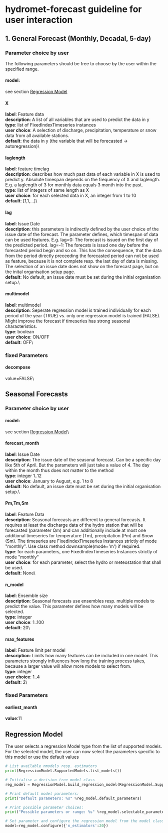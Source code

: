 ﻿
# hydromet-forecast guideline for user interaction

## 1. General Forecast (Monthly, Decadal, 5-day)

### Parameter choice by user
The following parameters should be free to choose by the user within the specified range. 

#### model:
see section [Regression Model](#regression-model)

#### X
**label**: Feature data\
**description**: A list of all variables that are used to predict the data in y\
**type**: list of FixedIndexTimeseries instances\
**user choice**: A selection of discharge, precipitation, temperature or snow data from all available stations.\
**default**: the data in y (the variable that will be forecasted -> autoregression)\

#### laglength
**label**: feature timelag\
**description**: describes how much past data of each variable in X is used to predict y. Absolute timespan depends on the frequency of X and laglength. E.g. a laglength of 3 for monthly data equals 3 month into the past.\
**type**: list of integers of same length as X\
**user choice**: for each selected data in X, an integer from 1 to 10\
**default**: [1,1,...]\

#### lag
**label**: Issue Date\
**description**: this parameters is indirectly defined by the user choice of the issue date of the forecast. The parameter defines, which timespan of data can be used features. 
E.g. lag=0: The forecast is issued on the first day of the predicted period. lag=-1: The forecats is issud one day before the forecasted period begin and so on. This has the consequence, that the data from the period directly preceeding the forecasted period can not be used as feature, because it is not complete resp. the last day of data is missing. The selection of an issue date does not show on the forecast page, but on the inital organisation setup page.\
**default**: No default, an issue date must be set during the initial organisation setup.\

#### multimodel
**label**: multimodel\
**description**: Seperate regression model is trained individually for each period of the year (TRUE) vs. only one regression model is trained (FALSE). Might improve the forecast if timeseries has strong seasonal characteristics.\
**type**: boolean\
**user choice**: ON/OFF\
**default**: OFF\

### fixed Parameters

#### decompose
value=FALSE\


## Seasonal Forecasts

### Parameter choice by user
#### model:
see section [Regression Model](#regression-model)\

#### forecast_month
**label**: Issue Date\
**description**: The issue date of the seasonal forecast. Can be a specific day like 5th of April. But the parameters will just take a value of 4. The day within the month thus does not matter to the method\
**type**: integer 1..12\
**user choice**: January to August, e.g. 1 to 8\
**default**: No default, an issue date must be set during the initial organisation setup.\

#### Pm,Tm,Sm
**label**: Feature Data\
**description**: Seasonal forecasts are different to general forecasts. It requires at least the discharge data of the hydro station that will be forecasted (parameter Qm) and can additionally include at most one additional timeseries for temperature (Tm), precipitation (Pm) and Snow (Sm). The timeseries are FixedIndexTimeseries Instances strictly of mode "monthly". Use class method downsample(mode='m') if required.\
**type**: for each parameters, one FixedIndexTimeseries Instances strictly of mode "monthly"\
**user choice**: for each parameter, select the hydro or meteostation that shall be used.\
**default**: None\

#### n_model
**label**: Ensemble size\
**description**: Seasonal forecasts use ensembles resp. multiple models to predict the value. This parameter defines how many models will be selected.\
**type**: integer\
**user choice**: 1..100\
**default**: 20\

#### max_features
**label**: Feature limit per model\
**description**: Limits how many features can be included in one model. This parameters strongly influences how long the training process takes, because a larger value will allow more models to select from.\
**type**: integer\
**user choice**: 1..4\
**default**: 2\

### fixed Parameters
#### earliest_month
**value**:11


## Regression Model

The user selects a regression Model type from the list of supported models. For the selected model, the user can now select the parameters specific to this model or use the default values

```python
# List available nmodels resp. estimators
print(RegressionModel.SupportedModels.list_models())

# Initialise a decision tree model class
reg_model = RegressionModel.build_regression_model(RegressionModel.SupportedModels(3))

# Print default model parameters:
print("Default parameters: %s" %reg_model.default_parameters)

# Print possible parameter choices:
print("Possible parameters or range: %s" %reg_model.selectable_parameters)

# Set parameter and configure the regression model from the model class
model=reg_model.configure({'n_estimators':20})  
```


